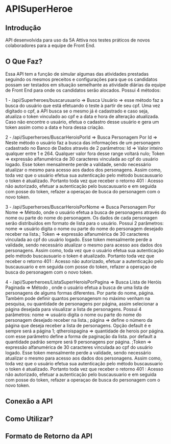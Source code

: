 # APISuperHeroe

## Introdução 
API desenvolvida para uso da 5A Attiva nos testes práticos de novos colaboradores para a equipe de Front End.

## O Que Faz?
Essa API tem a função de simular algumas das atividades prestadas seguindo os mesmos preceitos e configurações para que os candidatos possam ser testados em situação semelhante as atividade diárias da equipe de Front End para onde os candidatos serão alocados.
Possui 4 métodos:

1 - /api/Superheroes/buscarusuario => Busca Usuário => esse método faz a busca do usuário que está efetuando o teste à partir de seu cpf. Uma vez digitado o cpf, a API busca se o mesmo já é cadastrado e caso seja, atualiza o token vinculado ao cpf e a data e hora de alteração atualizada. Caso não encontre o usuário, efetua o cadastro desse usuário e gera um token assim como a data e hora dessa criação. 

2 - /api/Superheroes/BuscarHeroisPorId => Busca Personagem Por Id => Neste método o usuário faz a busca das informações de um personagem cadastrado no Banco de Dados através de 2 parâmetros: Id => Valor inteiro qualquer entre 1 e 264. Qualquer valor fora desse range voltará nulo; Token => expressão alfanumérica de 30 caracteres vinculada ao cpf do usuário logado. Esse token mensalmente perde a validade, sendo necessário atualizar o mesmo para acesso aos dados dos personagens. Assim como, toda vez que o usuário efetua sua autenticação pelo método buscausuario o token é atualizado. Portanto toda vez que receber o retorno 401 : Acesso não autorizado, efetuar a autenticação pelo buscausuario e em seguida com posse do token, refazer a operaçao de busca do personagem com o novo token.

3 - /api/Superheroes/BuscarHeroisPorNome => Busca Personagem Por Nome => Método, onde o usuário efetua a busca de personagens através do nome ou parte do nome do personagem. Os dados de cada personagen serão distribuídos em formato de lista para o usuário. Possui 2 parâmetros: nome => usuário digita o nome ou parte do nome do personagem desejado receber na lista.; Token => expressão alfanumérica de 30 caracteres vinculada ao cpf do usuário logado. Esse token mensalmente perde a validade, sendo necessário atualizar o mesmo para acesso aos dados dos personagens. Assim como, toda vez que o usuário efetua sua autenticação pelo método buscausuario o token é atualizado. Portanto toda vez que receber o retorno 401 : Acesso não autorizado, efetuar a autenticação pelo buscausuario e em seguida com posse do token, refazer a operaçao de busca do personagem com o novo token.

4 - /api/Superheroes/ListaSuperHeroisPorPagina => Busca Lista de Heróis Paginada => Método , onde o usuário efetua a busca de uma lista de personagens de algums formas diferentes. Por parte do nome, página. Também pode definir quantos personagensm no máximo venham na pesquisa, ou quantidade de personagens por página, assim selecionar a página desejada para visualizar a lista de personagens. Possui 4 parâmetros:  nome => usuário digita o nome ou parte do nome do personagem desejado receber na lista.; página => define o número da página que deseja receber a lista de personagens. Opção default é e sempre será a página 1; qtheroispagina => quantidade de herois por página. com esse parâmetro define a forma de paginação da lista. por default a quantidade padrão sempre será 9 personagens por página. ;Token => expressão alfanumérica de 30 caracteres vinculada ao cpf do usuário logado. Esse token mensalmente perde a validade, sendo necessário atualizar o mesmo para acesso aos dados dos personagens. Assim como, toda vez que o usuário efetua sua autenticação pelo método buscausuario o token é atualizado. Portanto toda vez que receber o retorno 401 : Acesso não autorizado, efetuar a autenticação pelo buscausuario e em seguida com posse do token, refazer a operaçao de busca do personagem com o novo token.

## Conexão a API

## Como Utilizar?

## Formato de Retorno da API
